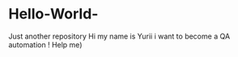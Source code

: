 # Hello-World-
Just another repository
Hi my name is Yurii i want to become a QA automation ! Help me)
